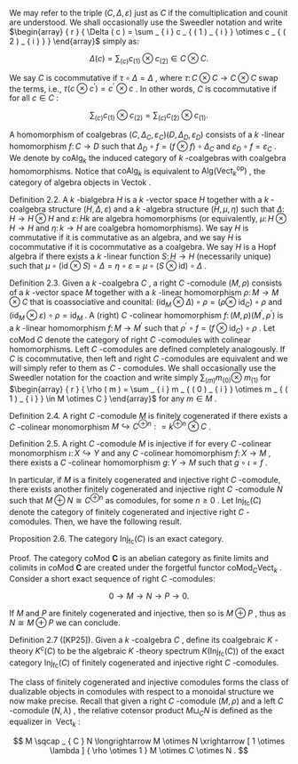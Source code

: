We may refer to the triple $( C , \Delta , \varepsilon )$ just as $C$ if the comultiplication and counit are understood. We shall occasionally use the Sweedler notation and write $\begin{array} { r } { \Delta ( c ) = \sum _ { i } c _ { ( 1 ) _ { i } } \otimes c _ { ( 2 ) _ { i } } } \end{array}$ simply as:  

$$
\Delta ( c ) = \sum _ { ( c ) } c _ { ( 1 ) } \otimes c _ { ( 2 ) } \in C \otimes C .
$$  

We say $C$ is cocommutative if $\tau \circ \Delta = \Delta$ , where $\tau \colon C \otimes C \to C \otimes C$ swap the terms, i.e., $\tau ( c \otimes c ^ { \prime } ) = c ^ { \prime } \otimes c$ . In other words, $C$ is cocommutative if for all $c \in C$ :  

$$
\sum _ { ( c ) } c _ { ( 1 ) } \otimes c _ { ( 2 ) } = \sum _ { ( c ) } c _ { ( 2 ) } \otimes c _ { ( 1 ) } .
$$  

A homomorphism of coalgebras $( C , \Delta _ { C } , \varepsilon _ { C } )  ( D , \Delta _ { D } , \varepsilon _ { D } )$ consists of a $k$ -linear homomorphism $f \colon C \to D$ such that $\Delta _ { D } \circ f = ( f \otimes f ) \circ \Delta _ { C }$ and $\varepsilon _ { D } \circ f = \varepsilon _ { C }$ . We denote by ${ \mathrm { c o A l g } } _ { k }$ the induced category of $k$ -coalgebras with coalgebra homomorphisms. Notice that $\mathrm { c o A l g } _ { k }$ is equivalent to $\mathrm { A l g ( V e c t } _ { k } ^ { \mathrm { o p } } )$ , the category of algebra objects in Vectok .  

Definition 2.2. A $k$ -bialgebra $H$ is a $k$ -vector space $H$ together with a $k$ -coalgebra structure $( H , \Delta , \varepsilon )$ and a $k$ -algebra structure $( H , \mu , \eta )$ such that $\Delta \colon H \to H \otimes H$ and $\varepsilon \colon H  k$ are algebra homomorphisms (or equivalently, $\mu \colon H \otimes H \to H$ and $\eta \colon k \to H$ are coalgebra homomorphisms). We say $H$ is commutative if it is commutative as an algebra, and we say $H$ is cocommutative if it is cocommutative as a coalgebra. We say $H$ is a Hopf algebra if there exists a $k$ -linear function $S \colon H \to H$ (necessarily unique) such that $\mu \circ ( { \mathrm { i d } } \otimes S ) \circ \Delta = \eta \circ \varepsilon = \mu \circ ( S \otimes { \mathrm { i d } } ) \circ \Delta$ .  

Definition 2.3. Given a $k$ -coalgebra $C$ , a right $C$ -comodule $( M , \rho )$ consists of a $k$ -vector space $M$ together with a $k$ -linear homomorphism $\rho \colon M \to M \otimes C$ that is coassociative and counital: $( \operatorname { i d } _ { M } \otimes \Delta ) \circ \rho = ( \rho \otimes$ $\operatorname { i d } _ { C } ) \circ \rho$ and $( \mathrm { i d } _ { M } \otimes \varepsilon ) \circ \rho = \mathrm { i d } _ { M }$ . A (right) $C$ -colinear homomorphism $f \colon ( M , \rho )  ( M ^ { \prime } , \rho ^ { \prime } )$ is a $k$ -linear homomorphism $f \colon M \to M ^ { \prime }$ such that $\rho ^ { \prime } \circ f = ( f \otimes \operatorname { i d } _ { C } ) \circ \rho$ . Let coMod $C$ denote the category of right $C$ -comodules with colinear homomorphisms. Left $C$ -comodules are defined completely analogously. If $C$ is cocommutative, then left and right $C$ -comodules are equivalent and we will simply refer to them as $C$ - comodules. We shall occasionally use the Sweedler notation for the coaction and write simply $\sum _ { ( m ) } m _ { ( 0 ) } \otimes$ $m _ { ( 1 ) }$ for $\begin{array} { r } { \rho ( m ) = \sum _ { i } m _ { ( 0 ) _ { i } } \otimes m _ { ( 1 ) _ { i } } \in M \otimes C } \end{array}$ for any $m \in M$ .  

Definition 2.4. A right $C$ -comodule $M$ is finitely cogenerated if there exists a $C$ -colinear monomorphism $M \hookrightarrow C ^ { \oplus n } : = k ^ { \oplus n } \otimes C$ .  

Definition 2.5. A right $C$ -comodule $M$ is injective if for every $C$ -colinear monomorphism $\iota \colon X \hookrightarrow Y$ and any $C$ -colinear homomorphism $f \colon X \to M$ , there exists a $C$ -colinear homomorphism $g \colon Y \to M$ such that $g \circ \iota = f$ .  

In particular, if $M$ is a finitely cogenerated and injective right $C$ -comodule, there exists another finitely cogenerated and injective right $C$ -comodule $N$ such that $M \oplus N \cong C ^ { \oplus n }$ as comodules, for some $n \geq 0$ . Let $\operatorname { I n j } _ { \operatorname { f c } } ( C )$ denote the category of finitely cogenerated and injective right $C$ -comodules. Then, we have the following result.  

Proposition 2.6. The category $\operatorname { I n j } _ { \operatorname { f c } } ( C )$ is an exact category.  

Proof. The category coMod $\boldsymbol { C }$ is an abelian category as finite limits and colimits in coMod $\boldsymbol { C }$ are created under the forgetful functor $\mathrm { c o M o d } _ { C }  \mathrm { V e c t } _ { k }$ . Consider a short exact sequence of right $C$ -comodules:  

$$
0 \longrightarrow M \longrightarrow N \longrightarrow P \longrightarrow 0 .
$$  

If $M$ and $P$ are finitely cogenerated and injective, then so is $M \oplus P$ , thus as $N \cong M \oplus P$ we can conclude.  

Definition 2.7 ([KP25]). Given a $k$ -coalgebra $C$ , define its coalgebraic $K$ -theory $K ^ { c } ( C )$ to be the algebraic $K$ -theory spectrum $K ( \mathrm { I n j } _ { \mathrm { f c } } ( C ) )$ of the exact category $\operatorname { I n j } _ { \operatorname { f c } } ( C )$ of finitely cogenerated and injective right $C$ -comodules.  

The class of finitely cogenerated and injective comodules forms the class of dualizable objects in comodules with respect to a monoidal structure we now make precise. Recall that given a right $C$ -comodule $( M , \rho )$ and a left $C$ -comodule $( N , \lambda )$ , the relative cotensor product $M \sqcup _ { C } N$ is defined as the equalizer in $\mathrm { \ V e c t } _ { k }$ :  

$$
M \sqcap _ { C } N \longrightarrow M \otimes N \xrightarrow [ 1 \otimes \lambda ] { \rho \otimes 1 } M \otimes C \otimes N .
$$  